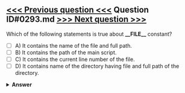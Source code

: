 [<<< Previous question <<<](0292.md)   Question ID#0293.md   [>>> Next question >>>](0294.md)
---

Which of the following statements is true about **\_\_FILE\_\_** constant?

- [ ] A) It contains the name of the file and full path.
- [ ] B) It contains the path of the main script.
- [ ] C) It contains the current line number of the file.
- [ ] D) It contains name of the directory having file and full path of the directory.

<details><summary><b>Answer</b></summary>
<p>
  Answer: <strong>A</strong>
</p>
</details>
